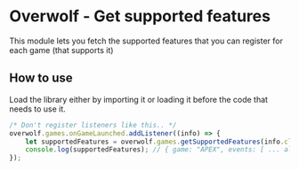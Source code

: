 # Overwolf - Get supported features

This module lets you fetch the supported features that you can register for each game (that supports it)

## How to use

Load the library either by importing it or loading it before the code that needs to use it.

```js
/* Don't register listeners like this.. */
overwolf.games.onGameLaunched.addListener((info) => {
    let supportedFeatures = overwolf.games.getSupportedFeatures(info.classId);
    console.log(supportedFeatures); // { game: "APEX", events: [ ... all the events ] }
});
```